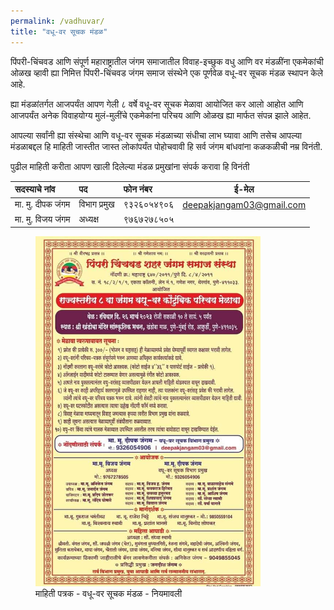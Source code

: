 ```yaml
---
permalink: /vadhuvar/
title: "वधू-वर सूचक मंडळ"
---
```


पिंपरी-चिंचवड आणि संपूर्ण महाराष्ट्रातील जंगम समाजातील विवाह-इच्छुक वधु आणि वर मंडळींना एकमेकांची ओळख व्हावी ह्या निमित्त पिंपरी-चिंचवड जंगम समाज संस्थेने एक पूर्णवेळ वधू-वर सूचक मंडळ स्थापन केले आहे. 

ह्या मंडळांतर्गत आजपर्यंत आपण गेली ८ वर्षे वधू-वर सूचक मेळावा आयोजित कर आलो आहोत आणि आजपर्यंत अनेक विवाहयोग्य मुलं-मुलींचे एकमेकांना परिचय आणि ओळख ह्या मार्फत संपन्न झाले आहेत. 

आपल्या सर्वांनी ह्या संस्थेचा आणि वधू-वर सूचक मंडळाच्या संधीचा लाभ घ्यावा आणि तसेच आपल्या मंडळाबद्दल हि माहिती जास्तीत जास्त लोकांपर्यंत पोहोचवावी हि सर्व जंगम बांधवांना कळकळीची नम्र विनंती. 

पुढील माहिती करीता आपण खाली दिलेल्या मंडळ प्रमुखांना संपर्क करावा हि विनंती 

| सदस्याचे नांव            | पद        | फोन नंबर       | ई-मेल                  |
| :-------------------- | :----------| :------------- | ---------------------- |
| मा. मु. दीपक जंगम      | विभाग प्रमुख  | ९३२६०५४९०६    | deepakjangam03@gmail.com|
| मा. मु. विजय जंगम      | अध्यक्ष       | ९७६७२७८५०५    |                        |                       

<figure>
  <img src="/assets/images/vadhuvar_mela_2023/vadhu-var-mela-detailed.jpg" alt="Snow" style="width:85%">
  <figcaption>माहिती पत्रक - वधू-वर सूचक मंडळ - नियमावली</figcaption>
</figure>

